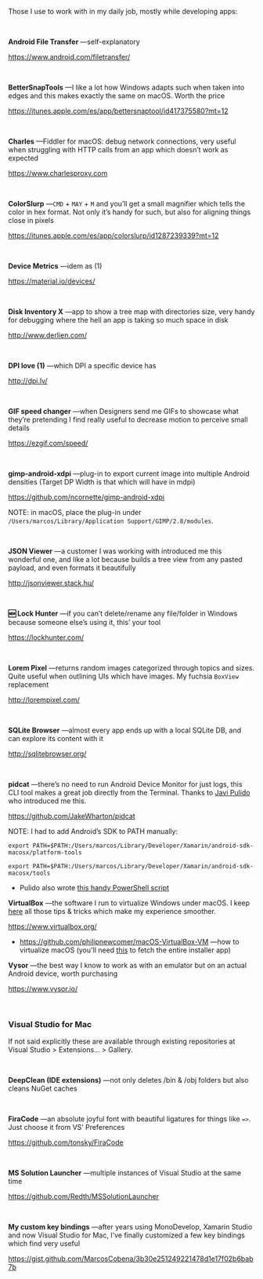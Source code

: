 Those I use to work with in my daily job, mostly while developing apps:

 

**Android File Transfer** —self-explanatory

<https://www.android.com/filetransfer/>

 

**BetterSnapTools** —I like a lot how Windows adapts such when taken into edges
and this makes exactly the same on macOS. Worth the price

<https://itunes.apple.com/es/app/bettersnaptool/id417375580?mt=12>

 

**Charles** —Fiddler for macOS: debug network connections, very useful when
struggling with HTTP calls from an app which doesn’t work as expected

<https://www.charlesproxy.com>

 

**ColorSlurp** —`CMD` + `MAY` + `M` and you’ll get a small magnifier which tells
the color in hex format. Not only it’s handy for such, but also for aligning
things close in pixels

<https://itunes.apple.com/es/app/colorslurp/id1287239339?mt=12>

 

**Device Metrics** —idem as (1)

<https://material.io/devices/>

 

**Disk Inventory X** —app to show a tree map with directories size, very handy
for debugging where the hell an app is taking so much space in disk

<http://www.derlien.com/>

 

**DPI love (1)** —which DPI a specific device has

<http://dpi.lv/>

 

**GIF speed changer** —when Designers send me GIFs to showcase what they’re
pretending I find really useful to decrease motion to perceive small details

<https://ezgif.com/speed/>

 

**gimp-android-xdpi** —plug-in to export current image into multiple Android
densities (Target DP Width is that which will have in mdpi) 

<https://github.com/ncornette/gimp-android-xdpi>

NOTE: in macOS, place the plug-in under `/Users/marcos/Library/Application
Support/GIMP/2.8/modules`.

 

**JSON Viewer** —a customer I was working with introduced me this wonderful one,
and like a lot because builds a tree view from any pasted payload, and even
formats it beautifully

<http://jsonviewer.stack.hu/>

 

**🆕 Lock Hunter** —if you can’t delete/rename any file/folder in Windows
because someone else’s using it, this’ your tool

<https://lockhunter.com/>

 

**Lorem Pixel** —returns random images categorized through topics and sizes.
Quite useful when outlining UIs which have images. My fuchsia `BoxView`
replacement

<http://lorempixel.com/>

 

**SQLite Browser** —almost every app ends up with a local SQLite DB, and can
explore its content with it

<http://sqlitebrowser.org/>

 

**pidcat** —there’s no need to run Android Device Monitor for just logs, this
CLI tool makes a great job directly from the Terminal. Thanks to [Javi
Pulido](https://twitter.com/pulimento) who introduced me this.

<https://github.com/JakeWharton/pidcat>

NOTE: I had to add Android’s SDK to PATH manually:

`export
PATH=$PATH:/Users/marcos/Library/Developer/Xamarin/android-sdk-macosx/platform-tools`

`export
PATH=$PATH:/Users/marcos/Library/Developer/Xamarin/android-sdk-macosx/tools`

- Pulido also wrote [this handy PowerShell script](https://gist.github.com/pulimento/ddd82080232360a49a2e4c751bf16515)

**VirtualBox** —the software I run to virtualize Windows under macOS. I keep
[here](https://medium.com/@MarcosCobena/tips-tricks-to-rely-in-virtualbox-e9e28c8cd180)
all those tips & tricks which make my experience smoother.

<https://www.virtualbox.org/>

- https://github.com/philipnewcomer/macOS-VirtualBox-VM —how to virtualize macOS (you'll need [this](https://mycyberuniverse.com/macos/how-download-complete-macos-high-sierra-installer-app.html) to fetch the entire installer app)

**Vysor** —the best way I know to work as with an emulator but on an actual
Android device, worth purchasing

<https://www.vysor.io/>

 

### Visual Studio for Mac

If not said explicitly these are available through existing repositories at
Visual Studio \> Extensions… \> Gallery.

 

**DeepClean (IDE extensions)** —not only deletes /bin & /obj folders but also
cleans NuGet caches

 

**FiraCode** —an absolute joyful font with beautiful ligatures for things like
`=>`. Just choose it from VS’ Preferences

<https://github.com/tonsky/FiraCode>

 

**MS Solution Launcher** —multiple instances of Visual Studio at the same time

<https://github.com/Redth/MSSolutionLauncher>

 

**My custom key bindings** —after years using MonoDevelop, Xamarin Studio and
now Visual Studio for Mac, I’ve finally customized a few key bindings which find
very useful

<https://gist.github.com/MarcosCobena/3b30e251249221478d1e17f02b6bab7b>
